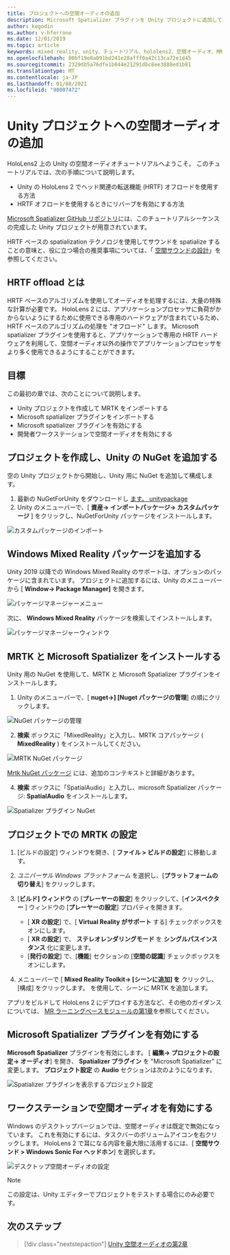 ```yaml
---
title: プロジェクトへの空間オーディオの追加
description: Microsoft Spatializer プラグインを Unity プロジェクトに追加して、HoloLens 2 HRTF ハードウェアオフロードにアクセスします。
author: kegodin
ms.author: v-hferrone
ms.date: 12/01/2019
ms.topic: article
keywords: mixed reality、unity、チュートリアル、hololens2、空間オーディオ、MRTK、mixed reality toolkit、UWP、Windows 10、HRTF、head 関連の転送機能、リバーブ、Microsoft Spatializer
ms.openlocfilehash: 80bf19e8a091bd241e28afff0a42c13ca72e1d45
ms.sourcegitcommit: 2329db5a76dfe1b844e21291dbc8ee3888ed1b81
ms.translationtype: MT
ms.contentlocale: ja-JP
ms.lasthandoff: 01/08/2021
ms.locfileid: "98007472"
---
```

# <a name="adding-spatial-audio-to-your-unity-project"></a>Unity プロジェクトへの空間オーディオの追加

HoloLens2 上の Unity の空間オーディオチュートリアルへようこそ。 このチュートリアルでは、次の手順について説明します。
* Unity の HoloLens 2 でヘッド関連の転送機能 (HRTF) オフロードを使用する方法
* HRTF オフロードを使用するときにリバーブを有効にする方法

[Microsoft Spatializer GitHub リポジトリ](https://github.com/microsoft/spatialaudio-unity)には、このチュートリアルシーケンスの完成した Unity プロジェクトが用意されています。 

HRTF ベースの spatialization テクノロジを使用してサウンドを spatialize することの意味と、役に立つ場合の推奨事項については、「 [空間サウンドの設計](https://docs.microsoft.com/windows/mixed-reality/spatial-sound-design)」を参照してください。

## <a name="what-is-hrtf-offload"></a>HRTF offload とは

HRTF ベースのアルゴリズムを使用してオーディオを処理するには、大量の特殊な計算が必要です。 HoloLens 2 には、アプリケーションプロセッサに負荷がかからないようにするために使用できる専用のハードウェアが含まれているため、HRTF ベースのアルゴリズムの処理を "オフロード" します。  Microsoft spatializer プラグインを使用すると、アプリケーションで専用の HRTF ハードウェアを利用して、空間オーディオ以外の操作でアプリケーションプロセッサをより多く使用できるようにすることができます。

## <a name="objectives"></a>目標

この最初の章では、次のことについて説明します。
* Unity プロジェクトを作成して MRTK をインポートする
* Microsoft spatializer プラグインをインポートする
* Microsoft spatializer プラグインを有効にする
* 開発者ワークステーションで空間オーディオを有効にする

## <a name="create-a-project-and-add-nuget-for-unity"></a>プロジェクトを作成し、Unity の NuGet を追加する

空の Unity プロジェクトから開始し、Unity 用に NuGet を追加して構成します。
1. 最新の NuGetForUnity をダウンロードし [ます。 unitypackage](https://github.com/GlitchEnzo/NuGetForUnity/releases/latest)
2. Unity のメニューバーで、[ **資産-> インポートパッケージ-> カスタムパッケージ** ] をクリックし、NuGetForUnity パッケージをインストールします。

![カスタムパッケージのインポート](images/spatial-audio/import-custom-package.png)

## <a name="add-the-windows-mixed-reality-package"></a>Windows Mixed Reality パッケージを追加する

Unity 2019 以降での Windows Mixed Reality のサポートは、オプションのパッケージに含まれています。 プロジェクトに追加するには、Unity のメニューバーから [ **Window-> Package Manager]** を開きます。

![パッケージマネージャーメニュー](images/spatial-audio/package-manager-menu.png)

次に、 **Windows Mixed Reality** パッケージを検索してインストールします。

![パッケージマネージャーウィンドウ](images/spatial-audio/package-manager-window.png)

## <a name="install-mrtk-and-microsoft-spatializer"></a>MRTK と Microsoft Spatializer をインストールする

Unity 用の NuGet を使用して、MRTK と Microsoft Spatializer プラグインをインストールします。
1. Unity のメニューバーで、[ **nuget->] [Nuget パッケージの管理**] の順にクリックします。

![NuGet パッケージの管理](images/spatial-audio/manage-nuget-packages.png)

2. **検索** ボックスに「MixedReality」と入力し、MRTK コアパッケージ ( **MixedReality** ) をインストールしてください。

![MRTK NuGet パッケージ](images/spatial-audio/mrtk-nuget-package.png)

[Mrtk NuGet パッケージ](https://microsoft.github.io/MixedRealityToolkit-Unity/Documentation/MRTKNuGetPackage.html) には、追加のコンテキストと詳細があります。

4. **検索** ボックスに「SpatialAudio」と入力し、microsoft Spatializer パッケージ: **SpatialAudio** をインストールします。

![Spatializer プラグイン NuGet](images/spatial-audio/spatializer-plugin-nuget.png)

## <a name="set-up-mrtk-in-your-project"></a>プロジェクトでの MRTK の設定

1. [ビルドの設定] ウィンドウを開き、[ **ファイル > ビルドの設定**] に移動します。

2. _ユニバーサル Windows プラットフォーム_ を選択し、[**プラットフォームの切り替え**] をクリックします。

3. [**ビルド] ウィンドウ** の [**プレーヤーの設定**] をクリックして、[**インスペクター** ] ウィンドウの [**プレーヤーの設定**] プロパティを開きます。
    * [ **XR の設定**] で、[ **Virtual Reality がサポート** する] チェックボックスをオンにします。
    * [ **XR の設定**] で、 **ステレオレンダリングモード** を **シングルパスインスタンス** 化に変更します。
    * [**発行の設定**] で、[**機能**] セクションの [**空間の認識**] チェックボックスをオンにします。

4. メニューバーで [ **Mixed Reality Toolkit-> [シーンに追加] を** クリックし、[構成] をクリックします。 を使用して、シーンに MRTK を追加します。

アプリをビルドして HoloLens 2 にデプロイする方法など、その他のガイダンスについては、 [MR ラーニングベースモジュールの第1章](../../../mrlearning-base-ch1.md)を参照してください。

## <a name="enable-the-microsoft-spatializer-plugin"></a>Microsoft Spatializer プラグインを有効にする

**Microsoft Spatializer** プラグインを有効にします。 [ **編集-> プロジェクトの設定-> オーディオ**] を開き、 **Spatializer プラグイン** を "Microsoft Spatializer" に変更します。 **プロジェクト設定** の **Audio** セクションは次のようになります。

![Spatializer プラグインを表示するプロジェクト設定](images/spatial-audio/project-settings.png)

## <a name="enable-spatial-audio-on-your-workstation"></a>ワークステーションで空間オーディオを有効にする

Windows のデスクトップバージョンでは、空間オーディオは既定で無効になっています。 これを有効にするには、タスクバーのボリュームアイコンを右クリックします。 HoloLens 2 で耳になる内容を最大限に活用するには、[ **空間サウンド > Windows Sonic For ヘッドホン**] を選択します。

![デスクトップ空間オーディオの設定](images/spatial-audio/desktop-audio-settings.png)

> [!NOTE]
> この設定は、Unity エディターでプロジェクトをテストする場合にのみ必要です。

## <a name="next-steps"></a>次のステップ

> [!div class="nextstepaction"]
> [Unity 空間オーディオの第2章](unity-spatial-audio-ch2.md)

